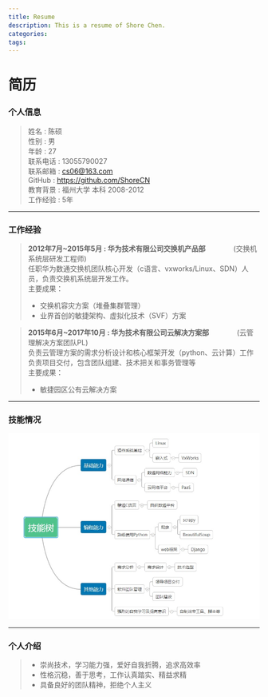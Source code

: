 ```yaml
---
title: Resume
description: This is a resume of Shore Chen.
categories:
tags:
---
```


# 简历

### 个人信息
> 姓名 : 陈硕  
> 性别 : 男  
> 年龄 : 27  
> 联系电话 : 13055790027  
> 联系邮箱 : cs06@163.com  
> GitHub : https://github.com/ShoreCN  
> 教育背景 : 福州大学 本科 2008-2012  
> 工作经验 : 5年  

---
### 工作经验
> **2012年7月~2015年5月 : 华为技术有限公司交换机产品部**　　　　(交换机系统层研发工程师)  
> 任职华为数通交换机团队核心开发（c语言、vxworks/Linux、SDN）人员，负责交换机系统层开发工作。  
> 主要成果：
> - 交换机容灾方案（堆叠集群管理）
> - 业界首创的敏捷架构、虚拟化技术（SVF）方案
  
> **2015年6月~2017年10月 : 华为技术有限公司云解决方案部**　　　　(云管理解决方案团队PL)  
> 负责云管理方案的需求分析设计和核心框架开发（python、云计算）工作  
> 负责项目交付，包含团队组建、技术把关和事务管理等  
> 主要成果：  
> - 敏捷园区公有云解决方案  

---  

### 技能情况
![](https://github.com/ShoreCN/Resume/blob/master/img/skill1113.jpg?raw=true)  

---  
### 个人介绍
> - 崇尚技术，学习能力强，爱好自我折腾，追求高效率  
> - 性格沉稳，善于思考，工作认真踏实、精益求精  
> - 具备良好的团队精神，拒绝个人主义  

